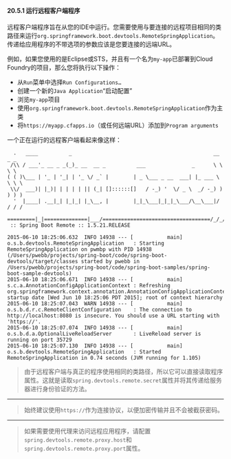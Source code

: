 #### 20.5.1 运行远程客户端程序

远程客户端程序旨在从您的IDE中运行。您需要使用与要连接的远程项目相同的类路径来运行`org.springframework.boot.devtools.RemoteSpringApplication`。传递给应用程序的不带选项的参数应该是您要连接的远端URL。

例如，如果您使用的是Eclipse或STS，并且有一个名为`my-app`已部署到Cloud Foundry的项目，那么您将执行以下操作：

- 从`Run`菜单中选择`Run Configurations…`
- 创建一个新的`Java Application`“启动配置”
- 浏览`my-app`项目
- 使用`org.springframework.boot.devtools.RemoteSpringApplication`作为主类
- 将`https://myapp.cfapps.io`（或任何远端URL）添加到`Program arguments`

一个正在运行的远程客户端看起来像这样：

```
  .   ____          _                                              __ _ _
 /\\ / ___'_ __ _ _(_)_ __  __ _          ___               _      \ \ \ \
( ( )\___ | '_ | '_| | '_ \/ _` |        | _ \___ _ __  ___| |_ ___ \ \ \ \
 \\/  ___)| |_)| | | | | || (_| []::::::[]   / -_) '  \/ _ \  _/ -_) ) ) ) )
  '  |____| .__|_| |_|_| |_\__, |        |_|_\___|_|_|_\___/\__\___|/ / / /
 =========|_|==============|___/===================================/_/_/_/
 :: Spring Boot Remote :: 1.5.21.RELEASE

2015-06-10 18:25:06.632  INFO 14938 --- [           main] o.s.b.devtools.RemoteSpringApplication   : Starting RemoteSpringApplication on pwmbp with PID 14938 (/Users/pwebb/projects/spring-boot/code/spring-boot-devtools/target/classes started by pwebb in /Users/pwebb/projects/spring-boot/code/spring-boot-samples/spring-boot-sample-devtools)
2015-06-10 18:25:06.671  INFO 14938 --- [           main] s.c.a.AnnotationConfigApplicationContext : Refreshing org.springframework.context.annotation.AnnotationConfigApplicationContext@2a17b7b6: startup date [Wed Jun 10 18:25:06 PDT 2015]; root of context hierarchy
2015-06-10 18:25:07.043  WARN 14938 --- [           main] o.s.b.d.r.c.RemoteClientConfiguration    : The connection to http://localhost:8080 is insecure. You should use a URL starting with 'https://'.
2015-06-10 18:25:07.074  INFO 14938 --- [           main] o.s.b.d.a.OptionalLiveReloadServer       : LiveReload server is running on port 35729
2015-06-10 18:25:07.130  INFO 14938 --- [           main] o.s.b.devtools.RemoteSpringApplication   : Started RemoteSpringApplication in 0.74 seconds (JVM running for 1.105)
```

>由于远程客户端与真正的程序使用相同的类路径，所以它可以直接读取程序属性。这就是读取`spring.devtools.remote.secret`属性并将其传递给服务器进行身份验证的方法。

---

>始终建议使用`https://`作为连接协议，以便加密传输并且不会被截获密码。

---

>如果需要使用代理来访问远程应用程序，请配置`spring.devtools.remote.proxy.host`和`spring.devtools.remote.proxy.port`属性。
